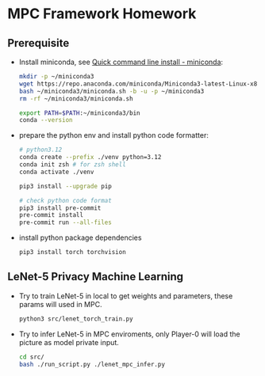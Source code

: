 # MPC Framework Homework

## Prerequisite

- Install miniconda, see [Quick command line install - miniconda](https://docs.anaconda.com/free/miniconda/#quick-command-line-install):

  ```bash
  mkdir -p ~/miniconda3
  wget https://repo.anaconda.com/miniconda/Miniconda3-latest-Linux-x86_64.sh -O ~/miniconda3/miniconda.sh
  bash ~/miniconda3/miniconda.sh -b -u -p ~/miniconda3
  rm -rf ~/miniconda3/miniconda.sh

  export PATH=$PATH:~/miniconda3/bin
  conda --version
  ```

- prepare the python env and install python code formatter:

  ```bash
  # python3.12
  conda create --prefix ./venv python=3.12
  conda init zsh # for zsh shell
  conda activate ./venv

  pip3 install --upgrade pip
  
  # check python code format
  pip3 install pre-commit
  pre-commit install
  pre-commit run --all-files
  ```

- install python package dependencies

  ```bash
  pip3 install torch torchvision
  ```

## LeNet-5 Privacy Machine Learning

- Try to train LeNet-5 in local to get weights and parameters, these params will used in MPC.

  ```bash
  python3 src/lenet_torch_train.py
  ```

- Try to infer LeNet-5 in MPC enviroments, only Player-0 will load the picture as model private input.

  ```bash
  cd src/
  bash ./run_script.py ./lenet_mpc_infer.py
  ```
